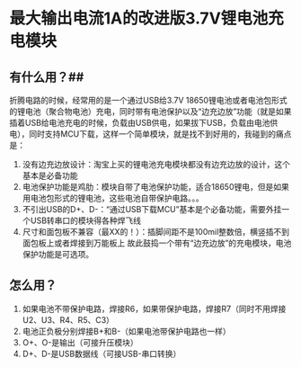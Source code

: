 # 最大输出电流1A的改进版3.7V锂电池充电模块
## 有什么用？##
折腾电路的时候，经常用的是一个通过USB给3.7V 18650锂电池或者电池包形式的锂电池（聚合物电池）充电，同时带有电池保护以及“边充边放”功能（就是如果插着USB给电池充电的时候，负载由USB供电，如果拔下USB，负载由电池供电），同时支持MCU下载，这样一个简单模块，就是找不到好用的，我碰到的痛点是：
1. 没有边充边放设计：淘宝上买的锂电池充电模块都没有边充边放的设计，这个基本是必备功能
2. 电池保护功能是鸡肋：模块自带了电池保护功能，适合18650锂电，但是如果用电池包形式的锂电池，这些电池自带保护电路。。。
3. 不引出USB的D+、D-：“通过USB下载MCU”基本是个必备功能，需要外挂一个USB转串口的模块得各种焊飞线
4. 尺寸和面包板不兼容（最XX的！）：插脚间距不是100mil整数倍，横竖插不到面包板上或者焊接到万能板上
故此鼓捣一个带有“边充边放”的充电模块，电池保护功能是可选项。
## 怎么用？ ##
1. 如果电池不带保护电路，焊接R6，如果带保护电路，焊接R7（同时不用焊接U2、U3、R4、R5、C3）
2. 电池正负极分别焊接B+和B-（如果电池带保护电路也一样）
3. O+、O-是输出（可接升压模块）
4. D+、D-是USB数据线（可接USB-串口转换）



